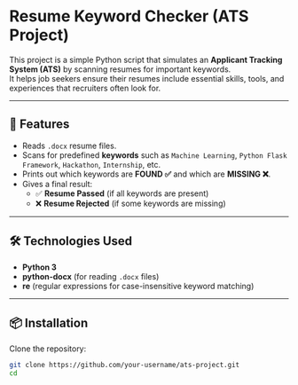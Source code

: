 # Resume Keyword Checker (ATS Project)

This project is a simple Python script that simulates an **Applicant Tracking System (ATS)** by scanning resumes for important keywords.  
It helps job seekers ensure their resumes include essential skills, tools, and experiences that recruiters often look for.  

---

## 🚀 Features
- Reads `.docx` resume files.
- Scans for predefined **keywords** such as `Machine Learning`, `Python Flask Framework`, `Hackathon`, `Internship`, etc.
- Prints out which keywords are **FOUND ✅** and which are **MISSING ❌**.
- Gives a final result:  
  - ✅ **Resume Passed** (if all keywords are present)  
  - ❌ **Resume Rejected** (if some keywords are missing)

---

## 🛠️ Technologies Used
- **Python 3**
- **python-docx** (for reading `.docx` files)
- **re** (regular expressions for case-insensitive keyword matching)

---

## 📦 Installation

Clone the repository:

```bash
git clone https://github.com/your-username/ats-project.git
cd

